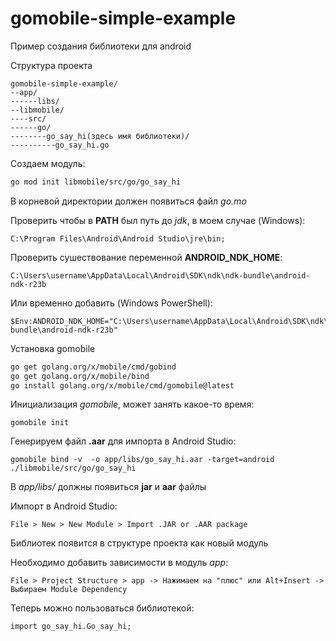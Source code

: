 # gomobile-simple-example 
Пример создания библиотеки для android


Структура проекта

```
gomobile-simple-example/
--app/
------libs/
--libmobile/
----src/
------go/
--------go_say_hi(здесь имя библиотеки)/
----------go_say_hi.go
```


Создаем модуль:

```bash
go mod init libmobile/src/go/go_say_hi
```
В корневой директории должен появиться файл *go.mo*

Проверить чтобы в **PATH** был путь до *jdk*, в моем случае (Windows):

```
C:\Program Files\Android\Android Studio\jre\bin;
```

Проверить сушествование переменной **ANDROID_NDK_HOME**:

```
C:\Users\username\AppData\Local\Android\SDK\ndk\ndk-bundle\android-ndk-r23b
```

Или временно добавить (Windows PowerShell):

```
$Env:ANDROID_NDK_HOME="C:\Users\username\AppData\Local\Android\SDK\ndk\ndk-bundle\android-ndk-r23b"
```

Установка gomobile

```bash
go get golang.org/x/mobile/cmd/gobind
go get golang.org/x/mobile/bind
go install golang.org/x/mobile/cmd/gomobile@latest
```

Инициализация *gomobile*, может занять какое-то время:

```
gomobile init
```

Генерируем файл **.aar** для импорта в Android Studio:

```
gomobile bind -v  -o app/libs/go_say_hi.aar -target=android ./libmobile/src/go/go_say_hi
```

В *app/libs/* должны появиться **jar** и **aar** файлы

Импорт в Android Studio:

```
File > New > New Module > Import .JAR or .AAR package
```

Библиотек появится в структуре проекта как новый модуль

Необходимо добавить зависимости в модуль *app*:

```
File > Project Structure > app -> Нажимаем на "плюс" или Alt+Insert -> Выбираем Module Dependency
```

Теперь можно пользоваться библиотекой:

```
import go_say_hi.Go_say_hi;
```